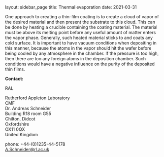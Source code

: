 layout: sidebar_page
title: Thermal evaporation
date: 2021-03-31

One approach to creating a thin-film coating is to create a cloud of vapor of the desired material and then present the substrate to this cloud. This can be done by heating a crucible containing the coating material. The material must be above its melting point before any useful amount of matter enters the vapor phase. Generally, such heated material sticks to and coats any cold surface. It is important to have vacuum conditions when depositing in this manner, because the atoms in the vapor should hit the wafer before being cooled by any atmosphere in the chamber. If the pressure is too high, then there are too any foreign atoms in the deposition chamber. Such conditions would have a negative influence on the purity of the deposited thin films.
<!--break-->
__Contact:__

RAL

Rutherford Appleton Laboratory  
CMF  
Dr. Andreas Schneider  
Building R18 room G55   
Chilton, Didcot  
Oxfordshire   
OX11 0QX   
United Kingdom

phone: +44-(0)1235-44-5178  
A.Schneider@rl.ac.uk
